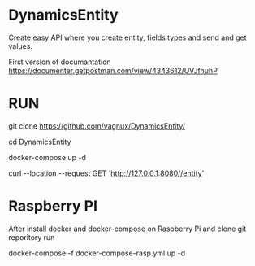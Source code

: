 # DynamicsEntity

Create easy API where you create entity, fields types and send and get values.

First version of documantation 
https://documenter.getpostman.com/view/4343612/UVJfhuhP



# RUN 

git clone https://github.com/vagnux/DynamicsEntity/

cd DynamicsEntity

docker-compose up -d 

curl --location --request GET 'http://127.0.0.1:8080//entity'


# Raspberry PI

After install docker and docker-compose on Raspberry Pi and clone git reporitory run

docker-compose -f docker-compose-rasp.yml up -d 


